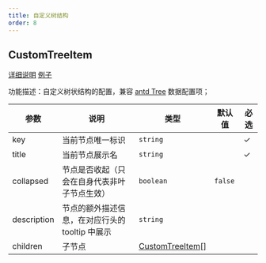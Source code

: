 ```yaml
---
title: 自定义树结构
order: 8
---
```


## CustomTreeItem

[详细说明](/docs/manual/advanced/custom/category-tree) [例子](/examples/custom/custom-tree#custom-tree)

功能描述：自定义树状结构的配置，兼容 [antd Tree](https://ant.design/components/tree-cn/) 数据配置项；

| 参数 | 说明 | 类型 | 默认值 | 必选  |
| --- | --- | --- | --- | ---  |
| key | 当前节点唯一标识 | `string` |    | ✓ |
| title | 当前节点展示名 | `string` |    | ✓ |
| collapsed | 节点是否收起（只会在自身代表非叶子节点生效） | `boolean` |  `false`  |  |
| description | 节点的额外描述信息，在对应行头的 tooltip 中展示 | `string` |    |  |
| children | 子节点 | [CustomTreeItem[]](#custom-tree-item) |    |  |
